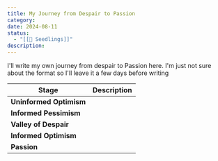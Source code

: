 ```yaml
---
title: My Journey from Despair to Passion
category: 
date: 2024-08-11
status:
  - "[[🌱 Seedlings]]"
description: 
---
```


I'll write my own journey from despair to Passion here. I'm just not sure about the format so I'll leave it a few days before writing

| Stage                   | Description |
| ----------------------- | ----------- |
| **Uninformed Optimism** |             |
| **Informed Pessimism**  |             |
| **Valley of Despair**   |             |
| **Informed Optimism**   |             |
| **Passion**             |             |












